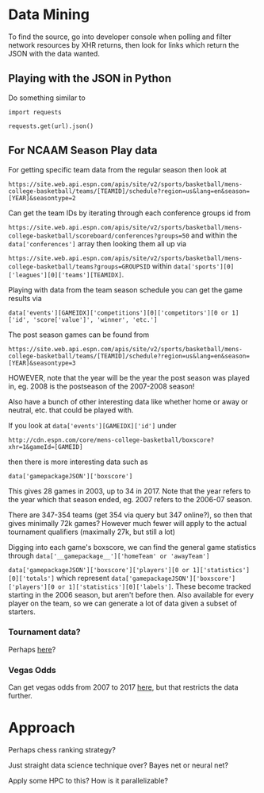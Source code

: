 # Data Mining

To find the source, go into developer console when polling and filter network resources by XHR returns, then look for links which return the JSON with the data wanted.

## Playing with the JSON in Python

Do something similar to 


    import requests

    requests.get(url).json()


## For NCAAM Season Play data

For getting specific team data from the regular season then look at 

`https://site.web.api.espn.com/apis/site/v2/sports/basketball/mens-college-basketball/teams/[TEAMID]/schedule?region=us&lang=en&season=[YEAR]&seasontype=2`

Can get the team IDs by iterating through each conference groups id from 

`https://site.web.api.espn.com/apis/site/v2/sports/basketball/mens-college-basketball/scoreboard/conferences?groups=50` and within the `data['conferences']` array then looking them all up via

`https://site.web.api.espn.com/apis/site/v2/sports/basketball/mens-college-basketball/teams?groups=GROUPSID` within `data['sports'][0]['leagues'][0]['teams'][TEAMIDX]`.

Playing with data from the team season schedule you can get the game results via

`data['events'][GAMEIDX]['competitions'][0]['competitors'][0 or 1]['id', 'score['value']', 'winner', 'etc.']`

The post season games can be found from

`https://site.web.api.espn.com/apis/site/v2/sports/basketball/mens-college-basketball/teams/[TEAMID]/schedule?region=us&lang=en&season=[YEAR]&seasontype=3`

HOWEVER, note that the year will be the year the post season was played in, eg. 2008 is the postseason of the 2007-2008 season!

Also have a bunch of other interesting data like whether home or away or neutral, etc. that could be played with.

If you look at `data['events'][GAMEIDX]['id']` under

`http://cdn.espn.com/core/mens-college-basketball/boxscore?xhr=1&gameId=[GAMEID]`

then there is more interesting data such as

`data['gamepackageJSON']['boxscore']`

This gives 28 games in 2003, up to 34 in 2017. Note that the year refers to the year which that season ended, eg. 2007 refers to the 2006-07 season.

There are 347-354 teams (get 354 via query but 347 online?), so then that gives minimally 72k games? However much fewer will apply to the actual tournament qualifiers (maximally 27k, but still a lot)

Digging into each game's boxscore, we can find the general game statistics through `data['__gamepackage__']['homeTeam' or 'awayTeam']`

`data['gamepackageJSON']['boxscore']['players'][0 or 1]['statistics'][0]['totals']` which represent `data['gamepackageJSON']['boxscore']['players'][0 or 1]['statistics'][0]['labels']`. These become tracked starting in the 2006 season, but aren't before then. Also available for every player on the team, so we can generate a lot of data given a subset of starters.

### Tournament data?

Perhaps [here](https://data.world/michaelaroy/ncaa-tournament-results)?

### Vegas Odds

Can get vegas odds from 2007 to 2017 [here](https://www.sportsbookreviewsonline.com/scoresoddsarchives/ncaabasketball/ncaabasketballoddsarchives.htm), but that restricts the data further.

# Approach

Perhaps chess ranking strategy?

Just straight data science technique over? Bayes net or neural net?

Apply some HPC to this? How is it parallelizable?

